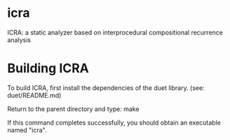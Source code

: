 # icra
ICRA: a static analyzer based on interprocedural compositional recurrence analysis

# Building ICRA

To build ICRA, first install the dependencies of the duet library.
    (see: duet/README.md)

Return to the parent directory and type:
    make

If this command completes successfully, you should obtain an executable named "icra".
